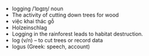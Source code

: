 
- logging	/ˈlɒɡɪŋ/	noun	
- The activity of cutting down trees for wood	
- việc khai thác gỗ	
- Holzeinschlag	
- Logging in the rainforest leads to habitat destruction.
- log (v/n) – to cut trees or record data	
- logus (Greek: speech, account)